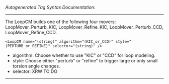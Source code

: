 _Autogenerated Tag Syntax Documentation:_

---
The LoopCM builds one of the following four movers: LoopMover_Perturb_KIC, LoopMover_Refine_KIC, LoopMover_Perturb_CCD, LoopMover_Refine_CCD.

```
<LoopCM name="(string)" algorithm="(KIC_or_CCD)" style="(PERTURB_or_REFINE)" selector="(string)" />
```

-   algorithm: Choose whether to use "KIC" or "CCD" for loop modeling.
-   style: Choose either "perturb" or "refine" to trigger large or only small torsion angle changes.
-   selector: XRW TO DO

---
